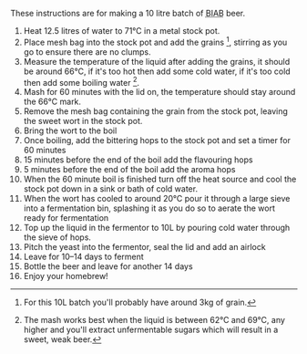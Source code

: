 <p class="lead">These instructions are for making a 10 litre batch of <abbr title="Brew In A Bag">BIAB</abbr> beer.</p>

1. Heat 12.5 litres of water to 71&deg;C in a metal stock pot.
1. Place mesh bag into the stock pot and add the grains [^grains], stirring as you go to ensure there are no clumps.
1. Measure the temperature of the liquid after adding the grains, it should be around 66&deg;C, if it's too hot then add some cold water, if it's too cold then add some boiling water [^temperature].
1. Mash for 60 minutes with the lid on, the temperature should stay around the 66&deg;C mark.
1. Remove the mesh bag containing the grain from the stock pot, leaving the sweet wort in the stock pot.
1. Bring the wort to the boil
1. Once boiling, add the bittering hops to the stock pot and set a timer for 60 minutes
1. 15 minutes before the end of the boil add the flavouring hops
1. 5 minutes before the end of the boil add the aroma hops
1. When the 60 minute boil is finished turn off the heat source and cool the stock pot down in a sink or bath of cold water.
1. When the wort has cooled to around 20&deg;C pour it through a large sieve into a fermentation bin, splashing it as you do so to aerate the wort ready for fermentation
1. Top up the liquid in the fermentor to 10L by pouring cold water through the sieve of hops.
1. Pitch the yeast into the fermentor, seal the lid and add an airlock
1. Leave for 10–14 days to ferment
1. Bottle the beer and leave for another 14 days
1. Enjoy your homebrew!

[^grains]: For this 10L batch you'll probably have around 3kg of grain.
[^temperature]: The mash works best when the liquid is between 62&deg;C and 69&deg;C, any higher and you'll extract unfermentable sugars which will result in a sweet, weak beer.
